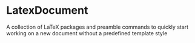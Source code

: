 # LatexDocument

A collection of LaTeX packages and preamble commands to quickly start working on a new document without a predefined template style
